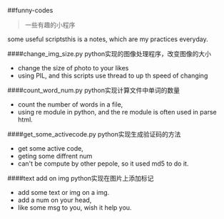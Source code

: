 ##funny-codes
>一些有趣的小程序

some useful scriptsthis is a notes, which are my practices everyday.


####change_img_size.py
python实现的图像处理程序，改变图像的大小

* change the size of photo to your likes
* using PIL, and this scripts use thread to up th speed of changing


####count_word_num.py
python实现计算文件中单词的数量

* count the number of words in a file, 
* using re module in python, and the re module is often used in parse html.

  
####get_some_activecode.py
python实现生成验证码的方法

* get some active code, 
* geting some diffrent num 
* can't be compute by other pepole, so it used md5 to do it.

  
####text add on img
python实现在图片上添加标记

* add some text or img on a img. 
* add a num on your head, 
* like some msg to you, wish it help you.
